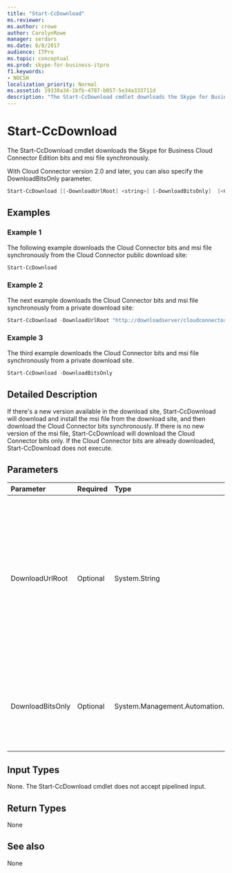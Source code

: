 ```yaml
---
title: "Start-CcDownload"
ms.reviewer: 
ms.author: crowe
author: CarolynRowe
manager: serdars
ms.date: 8/8/2017
audience: ITPro
ms.topic: conceptual
ms.prod: skype-for-business-itpro
f1.keywords:
- NOCSH
localization_priority: Normal
ms.assetid: 19338a34-1bfb-4787-b057-5e34a333711d
description: "The Start-CcDownload cmdlet downloads the Skype for Business Cloud Connector Edition bits and msi file synchronously."
---
```


# Start-CcDownload
 
The Start-CcDownload cmdlet downloads the Skype for Business Cloud Connector Edition bits and msi file synchronously.
  
With Cloud Connector version 2.0 and later, you can also specify the DownloadBitsOnly parameter.
  
```powershell
Start-CcDownload [[-DownloadUrlRoot] <string>] [-DownloadBitsOnly]  [<CommonParameters>]
```

## Examples
<a name="Examples"> </a>

### Example 1

The following example downloads the Cloud Connector bits and msi file synchronously from the Cloud Connector public download site:
  
```powershell
Start-CcDownload
```

### Example 2

The next example downloads the Cloud Connector bits and msi file synchronously from a private download site:
  
```powershell
Start-CcDownload -DownloadUrlRoot "http://downloadserver/cloudconnector/latest"
```

### Example 3

The third example downloads the Cloud Connector bits and msi file synchronously from a private download site.
  
```powershell
Start-CcDownload -DownloadBitsOnly
```

## Detailed Description
<a name="DetailedDescription"> </a>

If there's a new version available in the download site, Start-CcDownload will download and install the msi file from the download site, and then download the Cloud Connector bits synchronously. If there is no new version of the msi file, Start-CcDownload will download the Cloud Connector bits only. If the Cloud Connector bits are already downloaded, Start-CcDownload does not execute.
  
## Parameters
<a name="DetailedDescription"> </a>

|**Parameter**|**Required**|**Type**|**Description**|
|:-----|:-----|:-----|:-----|
|DownloadUrlRoot  <br/> | Optional <br/> |System.String  <br/> | The full URL of a specific version of Cloud Connector in the private download site. Use this parameter with caution—be sure you are aware of which version of Cloud Connector you are downloading. <br/> |
|DownloadBitsOnly  <br/> |Optional  <br/> |System.Management.Automation.SwitchParameter  <br/> |Skip the step to download and install MSI from download site, download the Cloud Connector bits only.  <br/> |
   
## Input Types
<a name="InputTypes"> </a>

None. The Start-CcDownload cmdlet does not accept pipelined input.
  
## Return Types
<a name="ReturnTypes"> </a>

None
  
## See also
<a name="ReturnTypes"> </a>

None
  

